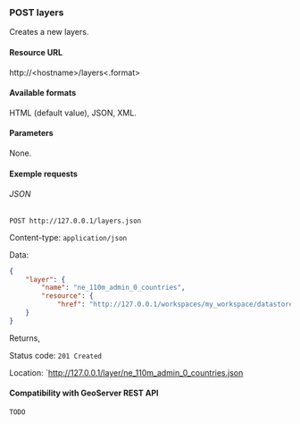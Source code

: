 ### POST layers

Creates a new layers.

#### Resource URL

http://\<hostname\>/layers\<.format\>

#### Available formats

HTML (default value), JSON, XML.

#### Parameters

None.

#### Exemple requests

###### JSON

`POST http://127.0.0.1/layers.json`

Content-type: `application/json`

Data:

```json
{
    "layer": {
        "name": "ne_110m_admin_0_countries",
        "resource": {
            "href": "http://127.0.0.1/workspaces/my_workspace/datastores/ne_110m_admin_0_countries/featuretypes/ne_110m_admin_0_countries.json"}
    }
}
```

Returns,

Status code: `201 Created`

Location: `http://127.0.0.1/layer/ne_110m_admin_0_countries.json

#### Compatibility with GeoServer REST API

`TODO`